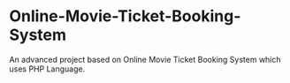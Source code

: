 # Online-Movie-Ticket-Booking-System
An advanced project based on Online Movie Ticket Booking System which uses PHP Language.
